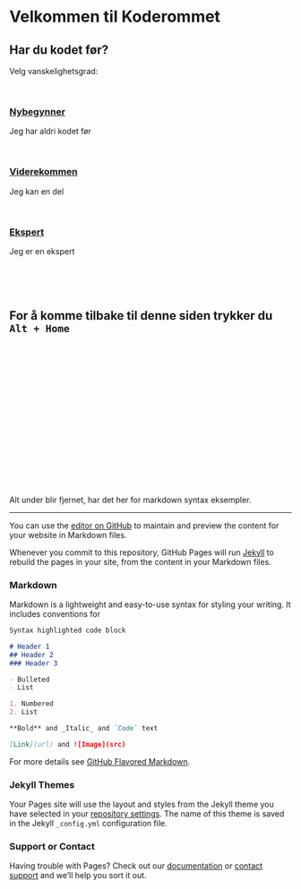 <br>
<br>

# **Velkommen til Koderommet**


## Har du kodet før?
Velg vanskelighetsgrad:

<br>

### [Nybegynner](nybegynner.md)

Jeg har aldri kodet før

<br>

### [Viderekommen](viderekommen.md)

Jeg kan en del

<br>

### [Ekspert](ekspert.md)

Jeg er en ekspert

<br>
<br>
<br>

## For å komme tilbake til denne siden trykker du `Alt + Home`

<br>
<br>
<br>
<br>
<br>
<br>
<br>
<br>
<br>
<br>
<br>
<br>
<br>
<br>
<br>



Alt under blir fjernet, har det her for markdown syntax eksempler.

-----------------------------------------------------------------

You can use the [editor on GitHub](https://github.com/8gywce293pcg/splash/edit/gh-pages/index.md) to maintain and preview the content for your website in Markdown files.

Whenever you commit to this repository, GitHub Pages will run [Jekyll](https://jekyllrb.com/) to rebuild the pages in your site, from the content in your Markdown files.

### Markdown

Markdown is a lightweight and easy-to-use syntax for styling your writing. It includes conventions for

```markdown
Syntax highlighted code block

# Header 1
## Header 2
### Header 3

- Bulleted
- List

1. Numbered
2. List

**Bold** and _Italic_ and `Code` text

[Link](url) and ![Image](src)
```

For more details see [GitHub Flavored Markdown](https://guides.github.com/features/mastering-markdown/).

### Jekyll Themes

Your Pages site will use the layout and styles from the Jekyll theme you have selected in your [repository settings](https://github.com/8gywce293pcg/splash/settings/pages). The name of this theme is saved in the Jekyll `_config.yml` configuration file.

### Support or Contact

Having trouble with Pages? Check out our [documentation](https://docs.github.com/categories/github-pages-basics/) or [contact support](https://support.github.com/contact) and we’ll help you sort it out.
